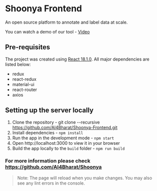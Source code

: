 # Shoonya Frontend
An open source platform to annotate and label data at scale.

You can watch a demo of our tool - [Video](https://www.youtube.com/watch?v=N4PBSB2fQto)

## Pre-requisites
The project was created using [React 18.1.0](https://reactjs.org/docs/getting-started.html). All major dependencies are listed below:
- redux
- react-redux
- material-ui
- react-router
- axios

## Setting up the server locally
1.  Clone the repository - git clone --recursive https://github.com/AI4Bharat/Shoonya-Frontend.git
2.  Install dependencies - ``` npm install ```
3.  Run the app in the development mode - ``` npm start ```
4.  Open http://localhost:3000 to view it in your browser
5.  Build the app locally to the `build` folder - ``` npm run build ```

### For more information please check https://github.com/AI4Bharat/Shoonya

> Note: The page will reload when you make changes. You may also see any lint errors in the console.
